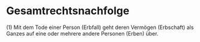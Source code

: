 # Gesamtrechtsnachfolge

(1) Mit dem Tode einer Person (Erbfall) geht deren Vermögen (Erbschaft) als Ganzes auf eine oder mehrere andere Personen (Erben) über.